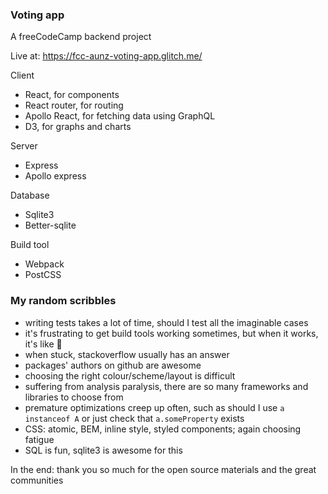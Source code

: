 ### Voting app
A freeCodeCamp backend project

Live at:
https://fcc-aunz-voting-app.glitch.me/

Client
- React, for components
- React router, for routing
- Apollo React, for fetching data using GraphQL
- D3, for graphs and charts

Server
- Express
- Apollo express

Database
- Sqlite3
- Better-sqlite

Build tool
- Webpack
- PostCSS



### My random scribbles
- writing tests takes a lot of time, should I test all the imaginable cases
- it's frustrating to get build tools working sometimes, but when it works, it's like 🎉
- when stuck, stackoverflow usually has an answer
- packages' authors on github are awesome
- choosing the right colour/scheme/layout is difficult
- suffering from analysis paralysis, there are so many frameworks and libraries to choose from
- premature optimizations creep up often, such as should I use `a instanceof A` or just check that `a.someProperty` exists
- CSS: atomic, BEM, inline style, styled components; again choosing fatigue
- SQL is fun, sqlite3 is awesome for this





In the end: thank you so much for the open source materials and the great communities